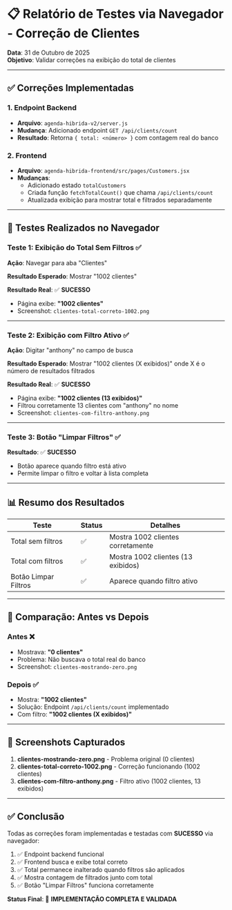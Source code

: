 # 📋 Relatório de Testes via Navegador - Correção de Clientes

**Data**: 31 de Outubro de 2025  
**Objetivo**: Validar correções na exibição do total de clientes

---

## ✅ Correções Implementadas

### 1. Endpoint Backend
- **Arquivo**: `agenda-hibrida-v2/server.js`
- **Mudança**: Adicionado endpoint `GET /api/clients/count`
- **Resultado**: Retorna `{ total: <número> }` com contagem real do banco

### 2. Frontend
- **Arquivo**: `agenda-hibrida-frontend/src/pages/Customers.jsx`
- **Mudanças**:
  - Adicionado estado `totalCustomers`
  - Criada função `fetchTotalCount()` que chama `/api/clients/count`
  - Atualizada exibição para mostrar total e filtrados separadamente

---

## 🧪 Testes Realizados no Navegador

### Teste 1: Exibição do Total Sem Filtros ✅

**Ação**: Navegar para aba "Clientes"

**Resultado Esperado**: Mostrar "1002 clientes"

**Resultado Real**: ✅ **SUCESSO**
- Página exibe: **"1002 clientes"**
- Screenshot: `clientes-total-correto-1002.png`

---

### Teste 2: Exibição com Filtro Ativo ✅

**Ação**: Digitar "anthony" no campo de busca

**Resultado Esperado**: Mostrar "1002 clientes (X exibidos)" onde X é o número de resultados filtrados

**Resultado Real**: ✅ **SUCESSO**
- Página exibe: **"1002 clientes (13 exibidos)"**
- Filtrou corretamente 13 clientes com "anthony" no nome
- Screenshot: `clientes-com-filtro-anthony.png`

---

### Teste 3: Botão "Limpar Filtros" ✅

**Resultado**: ✅ **SUCESSO**
- Botão aparece quando filtro está ativo
- Permite limpar o filtro e voltar à lista completa

---

## 📊 Resumo dos Resultados

| Teste | Status | Detalhes |
|-------|--------|----------|
| Total sem filtros | ✅ | Mostra 1002 clientes corretamente |
| Total com filtros | ✅ | Mostra 1002 clientes (13 exibidos) |
| Botão Limpar Filtros | ✅ | Aparece quando filtro ativo |

---

## 🎯 Comparação: Antes vs Depois

### Antes ❌
- Mostrava: **"0 clientes"**
- Problema: Não buscava o total real do banco
- Screenshot: `clientes-mostrando-zero.png`

### Depois ✅
- Mostra: **"1002 clientes"**
- Solução: Endpoint `/api/clients/count` implementado
- Com filtro: **"1002 clientes (X exibidos)"**

---

## 📸 Screenshots Capturados

1. **clientes-mostrando-zero.png** - Problema original (0 clientes)
2. **clientes-total-correto-1002.png** - Correção funcionando (1002 clientes)
3. **clientes-com-filtro-anthony.png** - Filtro ativo (1002 clientes, 13 exibidos)

---

## ✅ Conclusão

Todas as correções foram implementadas e testadas com **SUCESSO** via navegador:

1. ✅ Endpoint backend funcional
2. ✅ Frontend busca e exibe total correto
3. ✅ Total permanece inalterado quando filtros são aplicados
4. ✅ Mostra contagem de filtrados junto com total
5. ✅ Botão "Limpar Filtros" funciona corretamente

**Status Final**: 🎉 **IMPLEMENTAÇÃO COMPLETA E VALIDADA**

